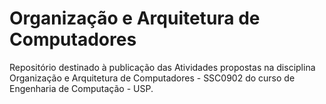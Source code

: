# Organização e Arquitetura de Computadores
Repositório destinado à publicação das Atividades propostas na disciplina Organização e Arquitetura de Computadores - SSC0902 do curso de Engenharia de Computação - USP.
